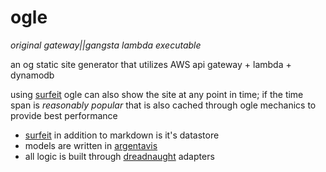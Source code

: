 # ogle

_original gateway||gangsta lambda executable_

an og static site generator that utilizes AWS api gateway + lambda + dynamodb


using [surfeit][surfeit] ogle can also show the site at any point in time; if the time span is _reasonably popular_ that is also cached through ogle mechanics to provide best performance

- [surfeit][surfeit] in addition to markdown is it's datastore
- models are written in [argentavis](https://github.com/yyolk/argentavis)
- all logic is built through [dreadnaught](https://github.com/yyolk/dreadnaught) adapters


[surfeit]: https://github.com/yyolk/surfeit
